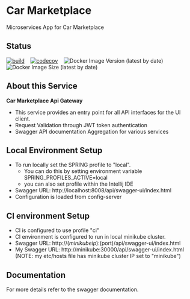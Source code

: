 # Car Marketplace

Microservices App for Car Marketplace

## Status

[![build](https://github.com/geekymon2/carmarketplace-apigateway/actions/workflows/build.yml/badge.svg)](https://github.com/geekymon2/carmarketplace-apigateway/actions/workflows/build.yml) &nbsp;&nbsp; [![codecov](https://codecov.io/gh/geekymon2/carmarketplace-apigateway/branch/main/graph/badge.svg?token=XTL0XCZ4JI)](https://codecov.io/gh/geekymon2/carmarketplace-apigateway) &nbsp;&nbsp; ![Docker Image Version (latest by date)](https://img.shields.io/docker/v/geekymon2/cm-apigateway) &nbsp;&nbsp; ![Docker Image Size (latest by date)](https://img.shields.io/docker/image-size/geekymon2/cm-apigateway)

## About this Service

**Car Marketplace Api Gateway**

* This service provides an entry point for all API interfaces for the UI client.
* Request Validation through JWT token authentication
* Swagger API documentation Aggregation for various services

## Local Environment Setup
* To run locally set the SPRING profile to "local".
    * You can do this by setting environment variable SPRING_PROFILES_ACTIVE=local
    * you can also set profile within the Intellij IDE
* Swagger URL: http://localhost:8008/api/swagger-ui/index.html
* Configuration is loaded from config-server

## CI environment Setup
* CI is configured to use profile "ci"
* CI environment is configured to run in local minikube cluster.
* Swagger URL: http://$(minikube ip):$(port)/api/swagger-ui/index.html
* My Swagger URL: http://minikube:30000/api/swagger-ui/index.html (NOTE: my etc/hosts file has minikube cluster IP set to "minikube")

## Documentation

For more details refer to the swagger documentation.